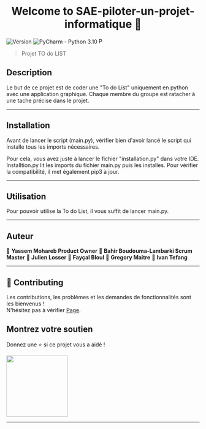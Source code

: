 <link rel="stylesheet" href="https://cdnjs.cloudflare.com/ajax/libs/font-awesome/4.7.0/css/font-awesome.min.css">

<h1 align="center">Welcome to SAE-piloter-un-projet-informatique 👋</h1>

<p>
    <img alt="Version" src="https://img.shields.io/badge/version-V1.0-blue.svg?cacheSeconds=2592000" />
    <img alt="PyCharm - Python 3.10" src="https://img.shields.io/badge/PyCharm-Python%203.10-brightgreen.svg"/>
    <img alt="PyCharm - Python 3.10" src="https://s3.dualstack.us-east-2.amazonaws.com/pythondotorg-assets/media/community/logos/python-logo-only.png" width="15" />

</p>



> Projet TO do LIST

## Description 
Le but de ce projet est de coder une "To do List" uniquement en python avec une application graphique.
Chaque membre du groupe est ratacher à une tache précise dans le projet.
***
## Installation 

Avant de lancer le script (main.py), vérifier bien d'avoir lancé le script qui installe tous les imports nécessaires.

Pour cela, vous avez juste à lancer le fichier "installation.py" dans votre IDE.
Installtion.py lit les imports du fichier main.py puis les installes.
Pour vérifier la compatibilité, il met également pip3 à jour.
***
## Utilisation
Pour pouvoir utilise la To do List, il vous suffit de lancer main.py.
***
## Auteur 
👤 **Yassem Mohareb Product Owner**
👤 **Bahir Boudouma-Lambarki Scrum Master**
👤 **Julien Losser**
👤 **Fayçal Bloul**
👤 **Gregory Maitre**
👤 **Ivan Tefang**
***


## 🤝 Contributing


Les contributions, les problèmes et les demandes de fonctionnalités sont les bienvenus !<br />
N'hésitez pas à vérifier [Page](https://github.com/IroN404/SAE-piloter-un-projet-informatique). 

## Montrez votre soutien

Donnez une ⭐️ si ce projet vous a aidé !

<a href="https://github.com/Yassem68">
  <img src="https://c5.patreon.com/external/logo/become_a_patron_button@2x.png" width="160">
</a>

***
